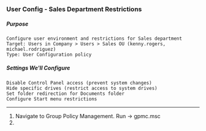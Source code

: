 ### User Config - Sales Department Restrictions
##### Purpose
```
Configure user environment and restrictions for Sales department
Target: Users in Company > Users > Sales OU (kenny.rogers, michael.rodriguez)
Type: User Configuration policy
```
##### Settings We'll Configure
```
Disable Control Panel access (prevent system changes)
Hide specific drives (restrict access to system drives)
Set folder redirection for Documents folder
Configure Start menu restrictions
```
---

1. Navigate to Group Policy Management. Run → gpmc.msc
2. 
